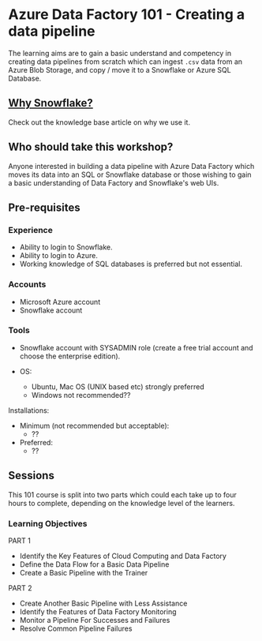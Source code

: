 # Azure Data Factory 101 - Creating a data pipeline

The learning aims are to gain a basic understand and competency in creating data pipelines from scratch which can ingest `.csv` data from an Azure Blob Storage, and copy / move it to a Snowflake or Azure SQL Database.

## [Why Snowflake?](https://kb.infinityworks.com/snowflake/)
Check out the knowledge base article on why we use it.

## Who should take this workshop?

Anyone interested in building a data pipeline with Azure Data Factory which moves its data into an SQL or Snowflake database or those wishing to gain a basic understanding of Data Factory and Snowflake's web UIs.

## Pre-requisites

### Experience
- Ability to login to Snowflake.
- Ability to login to Azure.
- Working knowledge of SQL databases is preferred but not essential.

### Accounts
- Microsoft Azure account
- Snowflake account

### Tools
- Snowflake account with SYSADMIN role (create a free trial account and choose the enterprise edition).

- OS:
    - Ubuntu, Mac OS (UNIX based etc) strongly preferred
    - Windows not recommended??

Installations:
- Minimum (not recommended but acceptable):
    - ??
- Preferred:
    - ??


<!-- [See here for the Instructors guide](https://github.com/infinityworks/101-Sessions/blob/master/sessions/Snowflake-100/INSTRUCTORS_GUIDE.md) -->

## Sessions

This 101 course is split into two parts which could each take up to four hours to complete, depending on the knowledge level of the learners. 

### Learning Objectives
PART 1
- Identify the Key Features of Cloud Computing and Data Factory
- Define the Data Flow for a Basic Data Pipeline
- Create a Basic Pipeline with the Trainer

PART 2
- Create Another Basic Pipeline with Less Assistance
- Identify the Features of Data Factory Monitoring
- Monitor a Pipeline For Successes and Failures
- Resolve Common Pipeline Failures